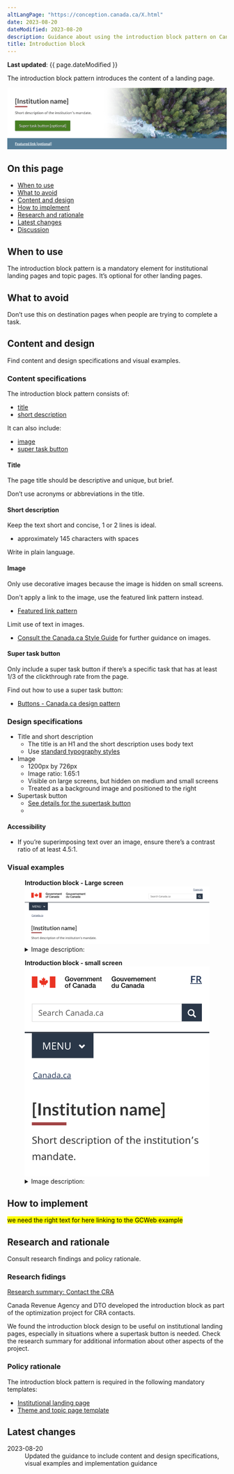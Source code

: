 ```yaml
---
altLangPage: "https://conception.canada.ca/X.html"
date: 2023-08-20
dateModified: 2023-08-20
description: Guidance about using the introduction block pattern on Canada.ca.
title: Introduction block
---
```

<p><strong>Last updated</strong>: {{ page.dateModified }}</p>

<p>The introduction block pattern introduces the content of a landing page.</p>

<div class="pattern-demo mrgn-tp-lg mrgn-bttm-xl"><img src="../images/intro-block-full-en.png" class="img-responsive" alt=""> </div>

<section>
  <h2>On this page</h2>
  <ul>
    <li><a href="#use">When to use</a></li>
    <li><a href="#avoid">What to avoid</a></li>
    <li><a href="#design">Content and design</a></li>
    <li><a href="#implement">How to implement</a></li>
    <li><a href="#research">Research and rationale</a></li>
    <li><a href="#latest">Latest changes</a></li>
    <li><a href="#discuss">Discussion</a></li>
  </ul>
</section>
<section>
  <h2 id="use">When to use</h2>
  <p>The introduction block pattern is a mandatory element for institutional landing pages and topic pages. It’s optional for other landing pages.</p>
</section>
<section>
  <h2 id="avoid">What to avoid</h2>
  <p>Don’t use this on destination pages when people are trying to complete a task.</p>
</section>
<section>
  <h2 id="design">Content and design</h2>
  <p>Find content and design specifications and visual examples.</p>

  <h3>Content specifications</h3>
  <p>The introduction block pattern consists of:</p>
    <ul>
      <li><a href="#title">title</a></li>
      <li><a href="#short-desc">short description</a></li>
    </ul>

  <p>It can also include:</p>
    <ul>
    <li><a href="#image">image</a></li>
    <li><a href="#super-task">super task button</a></li>
    </ul>

  <h4 id="title">Title</h4>
  <p>The page title should be descriptive and unique, but brief.</p>
  <p>Don’t use acronyms or abbreviations in the title.</p>

  <h4 id="short-desc">Short description</h4>
  <p>Keep the text short and concise, 1 or 2 lines is ideal.</p>
  <ul>
    <li>approximately 145 characters with spaces</li>
  </ul>
  <p>Write in plain language.</p>

  <h4 id="image">Image</h4>
  <p>Only use decorative images because the image is hidden on small screens.</p>
  <p>Don't apply a link to the image, use the featured link pattern instead.</p>
  <ul>
    <li><a href="./featured-link.html">Featured link pattern</a></li>
  </ul>
  <p>Limit use of text in images.</p>
  <ul>
    <li><a href="http://www.canada.ca/en/treasury-board-secretariat/services/government-communications/canada-content-style-guide.html">Consult the Canada.ca Style Guide</a> for further guidance on images.</li>
  </ul>

   <h4 id="super-task">Super task button</h4>
  <p>Only include a super task button if there’s a specific task that has at least 1/3 of the clickthrough rate from the page.</p>
  <p>Find out how to use a super task button: </p>
  <ul>
    <li><a href="https://design.canada.ca/common-design-patterns/buttons.html">Buttons - Canada.ca design pattern</a></li>
  </ul>
  

  <h3>Design specifications</h3>

  <ul>
    <li>Title and short description
      <ul>
        <li>The title is an H1 and the short description uses body text</li>
        <li>Use <a href="https://design.canada.ca/styles/typography.html">standard typography styles</a></li>
      </ul> 
    </li>
    <li>Image
      <ul>
      <li>1200px by 726px</li>
      <li>Image ratio: 1.65:1</li>
      <li>Visible on large screens, but hidden on medium and small screens</li>
      <li>Treated as a background image and positioned to the right</li>
      </ul>
    </li>
    <li>Supertask button
      <ul>
      <li><a href="https://design.canada.ca/common-design-patterns/buttons.html#action">See details for the supertask button</a><li>
     </ul>
    </li>
   </ul>


  <h4>Accessibility</h4>
    <ul>
      <li>If you’re superimposing text over an image, ensure there’s a contrast ratio of at least 4.5:1.</li>
    </ul>

  <h3>Visual examples</h3>
    <div class="pattern-demo mrgn-tp-md mrgn-bttm-md">
      <figure class="mrgn-tp-md mrgn-bttm-lg">
        <figcaption><b>Introduction block - Large screen</b></figcaption>
        <img src="../images/intro-block-en.png" class="img-responsive"
				alt="Introduction block pattern for large screens. Text version below:">
        <details>
          <summary class="wb-toggle" data-toggle="{&quot;print&quot;:&quot;on&quot;}">Image description:</summary>
          <p>The introduction block appears below the global header and the Canada.ca breadcrumb. It consists of an h1 for Institution name and a short description of the institution’s mandate.</p>
        </details>
      </figure>
    </div>
  <div class="pattern-demo mrgn-tp-md mrgn-bttm-md">
      <figure class="mrgn-tp-md mrgn-bttm-lg">
        <figcaption><b>Introduction block - small screen</b></figcaption>
        <img src="../images/intro-block-sm-en.png" class="img-responsive"
				alt="Introduction block pattern for small screens. Text version below:">
        <details>
          <summary class="wb-toggle" data-toggle="{&quot;print&quot;:&quot;on&quot;}">Image description:</summary>
          <p>The introduction block appears below the global header and the Canada.ca breadcrumb. It consists of an h1 for Institution name and a short description of the institution’s mandate.</p>
        </details>
      </figure>
    </div>
</section>

<section>
  <h2 id="implement">How to implement</h2>
  <mark>we need the right text for here linking to the GCWeb example</mark>
</section>

<section>
  <h2 id="research">Research and rationale</h2>
  <p>Consult research findings and policy rationale.</p>

  <h3>Research fidings</h3>
  <p><a href="https://blog.canada.ca/research-summaries/cra-contact-us-research-summary.html">Research summary: Contact the CRA</a></p> 
  <p>Canada Revenue Agency and DTO developed the introduction block as part of the optimization project for CRA contacts.</p> 

  <p>We found the introduction block design to be useful on institutional landing pages, especially in situations where a supertask button is needed. Check the research summary for additional information about other aspects of the project.</p>

  <h3>Policy rationale</h3>

  <p>The introduction block pattern is required in the following mandatory templates:</p>
  <ul>
    <li><a href="">Institutional landing page</a></li>
    <li><a href="https://design.canada.ca/mandatory-templates/theme-topic.html">Theme and topic page template</a></li>
  </ul>

</section>
<section>
  <h2 id="latest">Latest changes</h2>
  <dl class="dl-horizontal">
    <dt>
      <time datetime="2023-08-20" class="link-muted">2023-08-20</time>
    </dt>
    <dd>Updated the guidance to include content and design specifications, visual examples and implementation guidance</dd>
  </dl>
</section>

